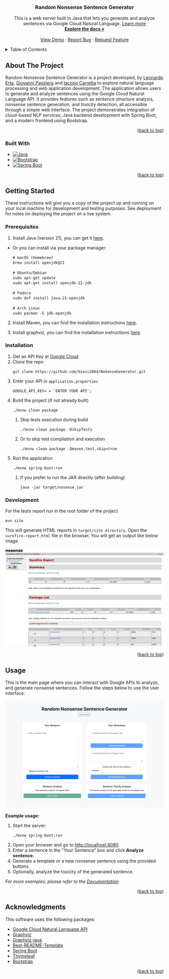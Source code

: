 <a id="readme-top"></a>
<!--
*** Thanks for checking out the Best-README-Template. If you have a suggestion
*** that would make this better, please fork the repo and create a pull request
*** or simply open an issue with the tag "enhancement".
*** Don't forget to give the project a star!
*** Thanks again! Now go create something AMAZING! :D
***
*** Readme created with https://github.com/othneildrew/Best-README-Template
-->

<!-- PROJECT LOGO -->
<br />
<div align="center">
<h3 align="center">Random Nonsense Sentence Generator</h3>

  <p align="center">
    This is a web server built in Java that lets you generate and analyze sentences via Google Cloud Natural Language. <a href="https://cloud.google.com/natural-language/docs/">Learn more</a>
    <br />
    <a href="https://github.com/github_username/repo_name"><strong>Explore the docs »</strong></a>
    <br />
    <br />
    <a href="https://github.com/github_username/repo_name">View Demo</a>
    &middot;
    <a href="https://github.com/github_username/repo_name/issues/new?labels=bug&template=bug-report---.md">Report Bug</a>
    &middot;
    <a href="https://github.com/github_username/repo_name/issues/new?labels=enhancement&template=feature-request---.md">Request Feature</a>
  </p>
</div>



<!-- TABLE OF CONTENTS -->
<details>
  <summary>Table of Contents</summary>
  <ol>
    <li>
      <a href="#about-the-project">About The Project</a>
      <ul>
        <li><a href="#built-with">Built With</a></li>
      </ul>
    </li>
    <li>
      <a href="#getting-started">Getting Started</a>
      <ul>
        <li><a href="#prerequisites">Prerequisites</a></li>
        <li><a href="#installation">Installation</a></li>
      </ul>
    </li>
    <li><a href="#usage">Usage</a></li>
    <li><a href="#license">License</a></li>
    <li><a href="#acknowledgments">Acknowledgments</a></li>
  </ol>
</details>



<!-- ABOUT THE PROJECT -->
## About The Project

Random Nonsense Sentence Generator is a project developed, by [Leonardo Erta](https://github.com/Leo-04-e), [Giovanni Panziera](https://github.com/Giovi2004) and [Iacopo Carretta](https://github.com/itsIaky)  to explore natural language processing and web application development. The application allows users to generate and analyze sentences using the Google Cloud Natural Language API. It provides features such as sentence structure analysis, nonsense sentence generation, and toxicity detection, all accessible through a simple web interface. The project demonstrates integration of cloud-based NLP services, Java backend development with Spring Boot, and a modern frontend using Bootstrap.

<p align="right">(<a href="#readme-top">back to top</a>)</p>



### Built With

* [![Java][Java]][Java-url]
* [![Bootstrap][Bootstrap]][Bootstrap-url]
* [![Spring Boot][Spring-Boot]][Spring-Boot-url]

<p align="right">(<a href="#readme-top">back to top</a>)</p>



<!-- GETTING STARTED -->
## Getting Started

These instructions will give you a copy of the project up and running on your local machine for development and testing purposes. See deployment for notes on deploying the project on a live system.



### Prerequisites

1. Install Java (version 21), you can get it [here](https://www.oracle.com/java/technologies/downloads/#java21).

* Or you can install via your package manager:
 
    ```shell
    # macOS (Homebrew)
    brew install openjdk@21

    # Ubuntu/Debian
    sudo apt-get update
    sudo apt-get install openjdk-21-jdk

    # Fedora
    sudo dnf install java-21-openjdk

    # Arch Linux
    sudo pacman -S jdk-openjdk
    ```

2. Install Maven, you can find the installation instructions [here](https://maven.apache.org/install.html).

3. Install graphviz, you can find the installation instructions [here](https://graphviz.org/download/).



### Installation

1. Get an API Key at [Google Cloud](https://cloud.google.com/natural-language?hl=en)
2. Clone the repo
   ```shell
   git clone https://github.com/Giovi2004/NoSenseGenerator.git
   ```
3. Enter your API in `application.properties`
   ```properties
   GOOGLE_API_KEY= = 'ENTER YOUR API';
   ```
4. Build the project (if not already built)
    ``` shell
    ./mvnw clean package
    ```
    1. Skip tests execution during build
        ``` shell
        ./mvnw clean package -DskipTests
        ```
    2. Or to skip test compilation and execution
        ``` shell
        ./mvnw clean package -Dmaven.test.skip=true
        ```
5. Run the application
    ``` shell
    ./mvnw spring-boot:run
    ```
    1. If you prefer to run the JAR directly (after building)
        ``` shell
        java -jar target/nosense.jar
        ```



### Development

For the tests report run in the root folder of the project
   ``` shell
   mvn site
   ```

This will generate HTML reports in `target/site directory`. Open the `surefire-report.html` file in the browser. You will get an output like below image.

![Test Report HTML][test-screenshot]

<p align="right">(<a href="#readme-top">back to top</a>)</p>



<!-- USAGE EXAMPLES -->
## Usage

This is the main page where you can interact with Google APIs to analyze, and generate nonsense sentences. Follow the steps below to use the user interface:

![Home Page Screen Shot][index-screenshot]

**Example usage:**

1. Start the server:
    ```shell
    ./mvnw spring-boot:run
    ```
2. Open your browser and go to [http://localhost:8080](http://localhost:8080).
3. Enter a sentence in the "Your Sentence" box and click **Analyze sentence**.
4. Generate a template or a new nonsense sentence using the provided buttons.
5. Optionally, analyze the toxicity of the generated sentence.

_For more examples, please refer to the [Documentation](https://example.com)_

<p align="right">(<a href="#readme-top">back to top</a>)</p>



<!-- ACKNOWLEDGMENTS -->
## Acknowledgments

This software uses the following packages:

* [Google Cloud Natural Language API](https://cloud.google.com/natural-language)
* [Graphviz](https://graphviz.org/)
* [Graphviz-java](https://github.com/nidi3/graphviz-java)
* [Best-README-Template](https://github.com/othneildrew/Best-README-Template)
* [Spring Boot](https://spring.io/projects/spring-boot)
* [Thymeleaf](https://www.thymeleaf.org/)
* [Bootstrap](https://getbootstrap.com/)

<p align="right">(<a href="#readme-top">back to top</a>)</p>



<!-- MARKDOWN LINKS & IMAGES -->
<!-- https://www.markdownguide.org/basic-syntax/#reference-style-links -->
[contributors-shield]: https://img.shields.io/github/contributors/github_username/repo_name.svg?style=for-the-badge
[contributors-url]: https://github.com/github_username/repo_name/graphs/contributors
[forks-shield]: https://img.shields.io/github/forks/github_username/repo_name.svg?style=for-the-badge
[forks-url]: https://github.com/github_username/repo_name/network/members
[stars-shield]: https://img.shields.io/github/stars/github_username/repo_name.svg?style=for-the-badge
[stars-url]: https://github.com/github_username/repo_name/stargazers
[issues-shield]: https://img.shields.io/github/issues/github_username/repo_name.svg?style=for-the-badge
[issues-url]: https://github.com/github_username/repo_name/issues
[license-shield]: https://img.shields.io/github/license/github_username/repo_name.svg?style=for-the-badge
[license-url]: https://github.com/github_username/repo_name/blob/master/LICENSE.txt

[product-screenshot]: images/screenshot.png

[Bootstrap]: https://img.shields.io/badge/Bootstrap-563D7C?style=for-the-badge&logo=bootstrap&logoColor=white
[Bootstrap-url]: https://getbootstrap.com

[Java]: https://img.shields.io/badge/Java-ED8B00?style=for-the-badge&logo=openjdk&logoColor=white
[Java-url]: https://www.oracle.com/java/

[Spring-Boot]: https://img.shields.io/badge/Spring%20Boot-6DB33F?style=for-the-badge&logo=springboot&logoColor=white
[Spring-Boot-url]: https://spring.io/

[index-screenshot]: images/index-screenshot.png
[test-screenshot]: images/test-screenshot.png